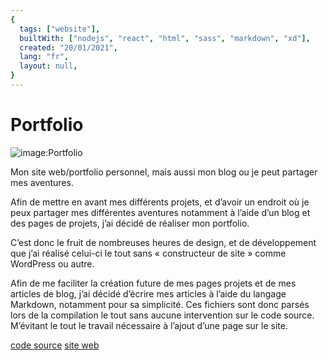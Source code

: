 ```yaml
---
{
  tags: ["website"],
  builtWith: ["nodejs", "react", "html", "sass", "markdown", "xd"],
  created: "20/01/2021",
  lang: "fr",
  layout: null,
}
---
```


# Portfolio

![image:Portfolio](https://i.imgur.com/neexUOB.png)

Mon site web/portfolio personnel, mais aussi mon blog ou je peut partager mes aventures.

Afin de mettre en avant mes différents projets, et d’avoir un endroit où je peux partager mes différentes aventures notamment à l’aide d’un blog et des pages de projets, j’ai décidé de réaliser mon portfolio.

C’est donc le fruit de nombreuses heures de design, et de développement que j’ai réalisé celui-ci le tout sans « constructeur de site » comme WordPress ou autre.

Afin de me faciliter la création future de mes pages projets et de mes articles de blog, j’ai décidé d’écrire mes articles à l’aide du langage Markdown, notamment pour sa simplicité. Ces fichiers sont donc parsés lors de la compilation le tout sans aucune intervention sur le code source. M’évitant le tout le travail nécessaire à l’ajout d’une page sur le site. 

[code source](https://github.com/LeGmask/portfolio/)
[site web](https://evann.tech/)
